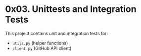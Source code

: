 # 0x03. Unittests and Integration Tests

This project contains unit and integration tests for:
- `utils.py` (helper functions)
- `client.py` (GitHub API client)